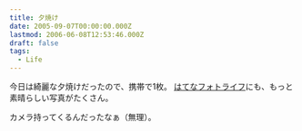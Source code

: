 ```yaml
---
title: 夕焼け
date: 2005-09-07T00:00:00.000Z
lastmod: 2006-06-08T12:53:46.000Z
draft: false
tags:
  - Life
---
```


今日は綺麗な夕焼けだったので、携帯で1枚。 [はてなフォトライフ](http://f.hatena.ne.jp/date/20050907?of=100)にも、もっと素晴らしい写真がたくさん。

カメラ持ってくるんだったなぁ（無理）。
